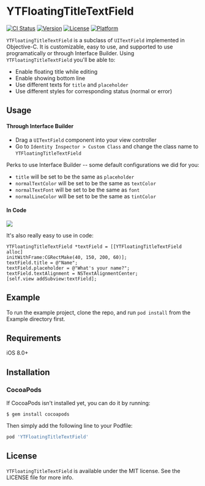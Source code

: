 # YTFloatingTitleTextField

[![CI Status](http://img.shields.io/travis/ldbchan/YTFloatingTitleTextField.svg?style=flat)](https://travis-ci.org/ldbchan/YTFloatingTitleTextField) [![Version](https://img.shields.io/cocoapods/v/YTFloatingTitleTextField.svg?style=flat)](http://cocoapods.org/pods/YTFloatingTitleTextField) [![License](https://img.shields.io/cocoapods/l/YTFloatingTitleTextField.svg?style=flat)](http://cocoapods.org/pods/YTFloatingTitleTextField) [![Platform](https://img.shields.io/cocoapods/p/YTFloatingTitleTextField.svg?style=flat)](http://cocoapods.org/pods/YTFloatingTitleTextField)

`YTFloatingTitleTextField` is a subclass of `UITextField` implemented in Objective-C. It is customizable, easy to use, and supported to use programatically or through Interface Builder. Using `YTFloatingTitleTextField` you'll be able to:

- Enable floating title while editing
- Enable showing bottom line
- Use different texts for `title` and `placeholder`
- Use different styles for corresponding status (normal or error)

## Usage

#### Through Interface Builder

- Drag a `UITextField` component into your view controller
- Go to `Identity Inspector > Custom Class` and change the class name to `YTFloatingTitleTextField`

Perks to use Interface Builder -- some default configurations we did for you:

- `title` will be set to be the same as `placeholder`
- `normalTextColor` will be set to be the same as `textColor`
- `normalTextFont` will be set to be the same as `font`
- `normalLineColor` will be set to be the same as `tintColor`

#### In Code

![](https://i.imgur.com/TKBrbk0.gif)

It's also really easy to use in code:

```objc
YTFloatingTitleTextField *textField = [[YTFloatingTitleTextField alloc]
initWithFrame:CGRectMake(40, 150, 200, 60)];
textField.title = @"Name";
textField.placeholder = @"What's your name?";
textField.textAlignment = NSTextAlignmentCenter;
[self.view addSubview:textField];
```

## Example

To run the example project, clone the repo, and run `pod install` from the Example directory first.

## Requirements

iOS 8.0+

## Installation

### CocoaPods

If CocoaPods isn't installed yet, you can do it by running:

```shell
$ gem install cocoapods
```

Then simply add the following line to your Podfile:

```ruby
pod 'YTFloatingTitleTextField'
```

## License

`YTFloatingTitleTextField` is available under the MIT license. See the LICENSE file for more info.
